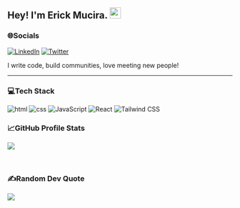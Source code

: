 
## Hey! I'm Erick Mucira. <img src="https://media.giphy.com/media/hvRJCLFzcasrR4ia7z/giphy.gif" width="25px">

### 🌐Socials

[![LinkedIn](https://img.shields.io/badge/LinkedIn-%230077B5.svg?logo=linkedin&logoColor=white)](https://linkedin.com/in/muciraerick)
[![Twitter](https://img.shields.io/badge/Twitter-%231DA1F2.svg?logo=Twitter&logoColor=white)](https://twitter.com/rickie_ui)
  
I write code, build communities, love meeting new people!

---

### 💻Tech Stack

![html](https://img.shields.io/badge/html-D84B38?style=for-the-badge&logo=html5&logoColor=E9E9E9)
![css](https://img.shields.io/badge/CSS-278EC3?style=for-the-badge&logo=css3&logoColor=E9E9E9)
![JavaScript](https://img.shields.io/badge/JavaScript-EDB94F?style=for-the-badge&logo=javascript&logoColor=white)
![React](https://img.shields.io/badge/react-%2320232a.svg?style=for-the-badge&logo=react&logoColor=%2361DAFB)
![Tailwind CSS](https://img.shields.io/badge/tailwindcss-15304B.svg?style=for-the-badge&logo=tailwindcss&logoColor=%2361DAFB)


### :chart_with_upwards_trend:GitHub Profile Stats

![](https://github-readme-stats.vercel.app/api?username=rickie-ui&theme=radical&hide_border=false&include_all_commits=false&count_private=false) 
<!-- ![](https://github-readme-streak-stats.herokuapp.com/?user=rickie-ui&theme=radical&hide_border=false&float=right) -->
<br/>

### ✍️Random Dev Quote
![](https://quotes-github-readme.vercel.app/api?type=horizontal&theme=radical)


  
